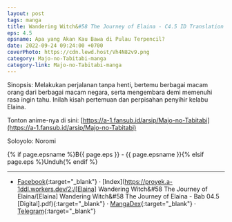 ```yaml
---
layout: post
tags: manga
title: Wandering Witch&#58 The Journey of Elaina - C4.5 ID Translation
eps: 4.5
epsname: Apa yang Akan Kau Bawa di Pulau Terpencil?
date: 2022-09-24 09:24:00 +0700
coverPhoto: https://cdn.lewd.host/Vh4N82v9.png
category: Majo-no-Tabitabi-manga
category-link: Majo-no-Tabitabi-manga
---
```


Sinopsis: Melakukan perjalanan tanpa henti, bertemu berbagai macam orang dari berbagai macam negara, serta mengembara demi memenuhi rasa ingin tahu. Inilah kisah pertemuan dan perpisahan penyihir kelabu Elaina.

Tonton anime-nya di sini: [https://a-1.fansub.id/arsip/Majo-no-Tabitabi](https://a-1.fansub.id/arsip/Majo-no-Tabitabi)

Soloyolo: Noromi

{% if page.epsname %}B{{ page.eps }} - {{ page.epsname }}{% elsif page.eps %}Unduh{% endif %}

---
- [Facebook](https://www.facebook.com/a1fansub/posts/pfbid02ZwDLjecDJtkc4B8eRGJTynriLYWwhMCAh6dcNGNUeK3C819aaDMGrA6kbEZZS6yUl){:target="_blank"} &middot; [Index](https://proyek.a-1ddl.workers.dev/2:/[Elaina] Wandering Witch&#58 The Journey of Elaina/[Elaina] Wandering Witch&#58 The Journey of Elaina - Bab 04.5 [Digital].pdf){:target="_blank"} &middot; [MangaDex](https://mangadex.org/chapter/bac4f688-dcfd-49d1-9c15-5d5c1d75b839){:target="_blank"} &middot; [Telegram](https://t.me/a1fansubweeklies/221){:target="_blank"}